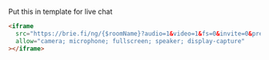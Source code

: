 Put this in template for live chat

```html
<iframe
  src="https://brie.fi/ng/{$roomName}?audio=1&video=1&fs=0&invite=0&prefs=1&share=0&chat=1"
  allow="camera; microphone; fullscreen; speaker; display-capture"
></iframe>
```
